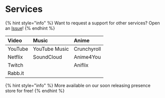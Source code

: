 # Services

{% hint style="info" %}
Want to request a support for other services? Open an [Issue](https://github.com/Timeraa/PreMiD/issues/new?template=service_request.md)!
{% endhint %}

| Video | Music | Anime |
| :--- | :--- | :--- |
| YouTube | YouTube Music | Crunchyroll |
| Netflix | SoundCloud | Anime4You |
| Twitch |  | Aniflix |
| Rabb.it |  |  |

{% hint style="info" %}
More available on our soon releasing presence store for free!
{% endhint %}



